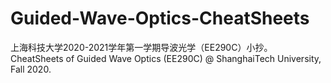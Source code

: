 # Guided-Wave-Optics-CheatSheets
上海科技大学2020-2021学年第一学期导波光学（EE290C）小抄。CheatSheets of Guided Wave Optics (EE290C)  @ ShanghaiTech University, Fall 2020.
